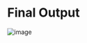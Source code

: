 # Final Output
  ![image](https://github.com/user-attachments/assets/5f7865bf-ddd6-4c82-8ecf-c8ab3f9932a4)
